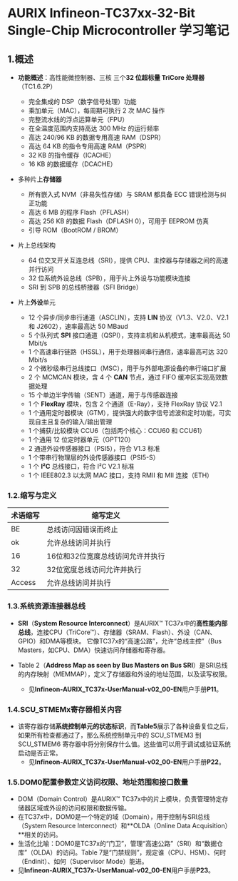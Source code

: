 # AURIX Infineon-TC37xx-32-Bit Single-Chip Microcontroller 学习笔记

## 1.概述
- **功能概述**：高性能微控制器、三核
三个**32 位超标量 TriCore 处理器**（TC1.6.2P）
  - 完全集成的 DSP（数字信号处理）功能
  - 乘加单元（MAC），每周期可执行 2 次 MAC 操作
  - 完整流水线的浮点运算单元（FPU）
  - 在全温度范围内支持高达 300 MHz 的运行频率
  - 高达 240/96 KB 的数据专用高速 RAM（DSPR）
  - 高达 64 KB 的指令专用高速 RAM（PSPR）
  - 32 KB 的指令缓存（ICACHE）
  - 16 KB 的数据缓存（DCACHE）

- 多种片上**存储器**
  - 所有嵌入式 NVM（非易失性存储）与 SRAM 都具备 ECC 错误检测与纠正功能
  - 高达 6 MB 的程序 Flash（PFLASH）
  - 高达 256 KB 的数据 Flash（DFLASH 0），可用于 EEPROM 仿真
  - 引导 ROM（BootROM / BROM）  

- 片上总线架构
  - 64 位交叉开关互连总线（SRI），提供 CPU、主控器与存储器之间的高速并行访问
  - 32 位系统外设总线（SPB），用于片上外设与功能模块连接
  - SRI 到 SPB 的总线桥接器（SFI Bridge）

- 片上**外设**单元
  - 12 个异步/同步串行通道（ASCLIN），支持 **LIN** 协议（V1.3、V2.0、V2.1 和 J2602），速率最高达 50 MBaud
  - 5 个队列式 **SPI** 接口通道（QSPI），支持主机和从机模式，速率最高达 50 Mbit/s
  - 1 个高速串行链路（HSSL），用于处理器间串行通信，速率最高可达 320 Mbit/s
  - 2 个微秒级串行总线接口（MSC），用于与外部电源设备的串行端口扩展
  - 2 个 MCMCAN 模块，含 4 个 **CAN** 节点，通过 FIFO 缓冲区实现高效数据处理
  - 15 个单边半字传输（SENT）通道，用于与传感器连接
  - 1 个 **FlexRay** 模块，包含 2 个通道（E-Ray），支持 FlexRay 协议 V2.1
  - 1 个通用定时器模块（GTM），提供强大的数字信号滤波和定时功能，可实现自主且复杂的输入/输出管理
  - 1 个捕获/比较模块 CCU6（包括两个核心：CCU60 和 CCU61）
  - 1 个通用 12 位定时器单元（GPT120）
  - 2 通道外设传感器接口（PSI5），符合 V1.3 标准
  - 1 个带串行物理层的外设传感器接口（PSI5-S）
  - 1 个 **I²C** 总线接口，符合 I²C V2.1 标准
  - 1 个 IEEE802.3 以太网 MAC 接口，支持 RMII 和 MII 连接（ETH）

### 1.2.缩写与定义

|术语缩写|缩写定义                                                       |
|-------|---------------------------------------------------------------|
|BE     |总线访问因错误而终止                                             |
|ok     |允许总线访问并执行                                               |
|16     |16位和32位宽度总线访问允许并执行                                  |
|32     |32位宽度总线访问允许并执行                                       |
|Access |允许总线访问并执行                                               |

### 1.3.系统资源连接器总线
  - **SRI**（**System Resource Interconnect**）是AURIX™ TC37x中的**高性能内部总线**，连接CPU（TriCore™）、存储器（SRAM、Flash）、外设（CAN、GPIO）和DMA等模块。
它像TC37x的“高速公路”，允许“总线主控”（Bus Masters，如CPU、DMA）快速访问存储器和寄存器。

  - Table 2（**Address Map as seen by Bus Masters on Bus SRI**）是SRI总线的内存映射（MEMMAP），定义了存储器和外设的地址范围，以及读写权限。
    - 见**Infineon-AURIX_TC37x-UserManual-v02_00-EN**用户手册**P11**。

### 1.4.SCU_STMEMx寄存器相关内容
  - 该寄存器存储**系统控制单元的状态标识**，而**Table5**展示了各种设备复位之后，如果所有检查都通过了，那么系统控制单元中的 SCU_STMEM3 到 SCU_STMEM6 寄存器中将分别保存什么值。这些值可以用于调试或验证系统启动是否正常。
    - 见**Infineon-AURIX_TC37x-UserManual-v02_00-EN**用户手册**P22**。

### 1.5.DOM0配置参数定义访问权限、地址范围和接口数量
  - DOM（Domain Control）是AURIX™ TC37x中的片上模块，负责管理特定存储器区域或外设的访问权限和数据传输。
  - 在TC37x中，DOM0是一个特定的域（Domain），用于控制与SRI总线（System Resource Interconnect）和**OLDA（Online Data Acquisition）**相关的访问。
  - 生活化比喻：DOM0是TC37x的“门卫”，管理“高速公路”（SRI）和“数据仓库”（OLDA）的访问。Table 7是“门禁规则”，规定谁（CPU、HSM）、何时（Endinit）、如何（Supervisor Mode）能进。
   - 见**Infineon-AURIX_TC37x-UserManual-v02_00-EN**用户手册**P23**。